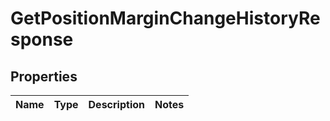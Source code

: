 

# GetPositionMarginChangeHistoryResponse


## Properties

| Name | Type | Description | Notes |
|------------ | ------------- | ------------- | -------------|



